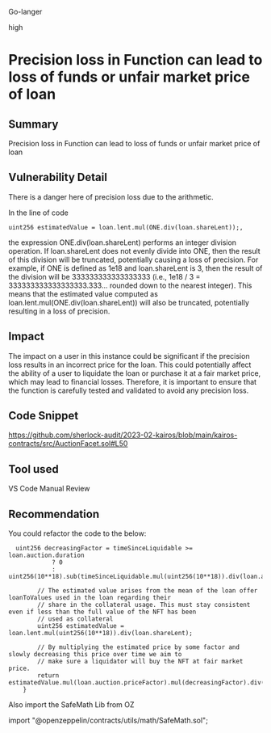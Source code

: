 Go-langer

high

# Precision loss in Function can lead to loss of funds or unfair market price of loan

## Summary
Precision loss in Function can lead to loss of funds or unfair market price of loan

## Vulnerability Detail
There is a danger here of precision loss due to the arithmetic.

In the line of code 
```solidity
uint256 estimatedValue = loan.lent.mul(ONE.div(loan.shareLent));, 
```
the expression ONE.div(loan.shareLent) performs an integer division operation. 
If loan.shareLent does not evenly divide into ONE, then the result of this division will be truncated, 
potentially causing a loss of precision.
For example, if ONE is defined as 1e18 and loan.shareLent is 3, then the result of the division will be 333333333333333333 (i.e., 1e18 / 3 = 333333333333333333.333... rounded down to the nearest integer). 
This means that the estimated value computed as loan.lent.mul(ONE.div(loan.shareLent)) will also be truncated, potentially resulting in a loss of precision.

## Impact

The impact on a user in this instance could be significant if the precision loss results in an 
incorrect price for the loan. This could potentially affect the ability of a user to liquidate 
the loan or purchase it at a fair market price, which may lead to financial losses. 
Therefore, it is important to ensure that the function is carefully tested and validated to 
avoid any precision loss.

## Code Snippet
https://github.com/sherlock-audit/2023-02-kairos/blob/main/kairos-contracts/src/AuctionFacet.sol#L50

## Tool used
VS Code
Manual Review

## Recommendation
You could refactor the code to the below:
```solidity
  uint256 decreasingFactor = timeSinceLiquidable >= loan.auction.duration
            ? 0
            : uint256(10**18).sub(timeSinceLiquidable.mul(uint256(10**18)).div(loan.auction.duration));

        // The estimated value arises from the mean of the loan offer loanToValues used in the loan regarding their
        // share in the collateral usage. This must stay consistent even if less than the full value of the NFT has been
        // used as collateral
        uint256 estimatedValue = loan.lent.mul(uint256(10**18)).div(loan.shareLent);

        // By multiplying the estimated price by some factor and slowly decreasing this price over time we aim to
        // make sure a liquidator will buy the NFT at fair market price.
        return estimatedValue.mul(loan.auction.priceFactor).mul(decreasingFactor).div(uint256(10**18));
    }
```
Also import the SafeMath Lib from OZ

import "@openzeppelin/contracts/utils/math/SafeMath.sol";
